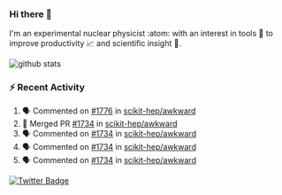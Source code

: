 ### Hi there 👋 

I'm an experimental nuclear physicist :atom: with an interest in tools :wrench: to improve productivity :chart_with_upwards_trend: and scientific insight :telescope:.

![github stats](https://github-readme-stats.vercel.app/api?username=agoose77&show_icons=true&hide_rank=true&hide_title=true&bg_color=30,e76445,904e95&text_color=efe3ec&icon_color=efe3ec)
<!--
**agoose77/agoose77** is a ✨ _special_ ✨ repository because its `README.md` (this file) appears on your GitHub profile.

Here are some ideas to get you started:

- 🔭 I’m currently working on ...
- 🌱 I’m currently learning ...
- 👯 I’m looking to collaborate on ...
- 🤔 I’m looking for help with ...
- 💬 Ask me about ...
- 📫 How to reach me: ...
- 😄 Pronouns: ...
- ⚡ Fun fact: ...
-->

### :zap: Recent Activity
<!--START_SECTION:activity-->
1. 🗣 Commented on [#1776](https://github.com/scikit-hep/awkward/issues/1776) in [scikit-hep/awkward](https://github.com/scikit-hep/awkward)
2. 🎉 Merged PR [#1734](https://github.com/scikit-hep/awkward/pull/1734) in [scikit-hep/awkward](https://github.com/scikit-hep/awkward)
3. 🗣 Commented on [#1734](https://github.com/scikit-hep/awkward/issues/1734) in [scikit-hep/awkward](https://github.com/scikit-hep/awkward)
4. 🗣 Commented on [#1734](https://github.com/scikit-hep/awkward/issues/1734) in [scikit-hep/awkward](https://github.com/scikit-hep/awkward)
5. 🗣 Commented on [#1734](https://github.com/scikit-hep/awkward/issues/1734) in [scikit-hep/awkward](https://github.com/scikit-hep/awkward)
<!--END_SECTION:activity-->


[![Twitter Badge](https://img.shields.io/twitter/follow/agoose77?style=flat-square&logo=Twitter&logoColor=white&color=cornflowerblue)](https://twitter.com/agoose77)

